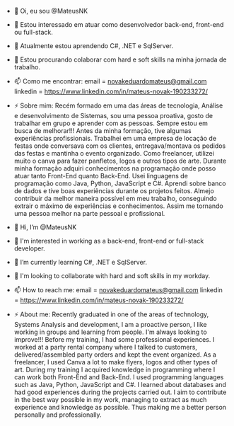 - 👋 Oi, eu sou @MateusNK
- 👀 Estou interessado em atuar como desenvolvedor back-end, front-end ou full-stack. 
- 🌱 Atualmente estou aprendendo C#, .NET e SqlServer.
- 💞️ Estou procurando colaborar com hard e soft skills na minha jornada de trabalho.
- 📫 Como me encontrar: email = novakeduardomateus@gmail.com     linkedin = https://www.linkedin.com/in/mateus-novak-190233272/ 
- ⚡ Sobre mim: Recém formado em uma das áreas de tecnologia, Análise e desenvolvimento de Sistemas, sou uma pessoa proativa, gosto de trabalhar em grupo e aprender com as pessoas. Sempre estou em busca de melhorar!!!
  Antes da minha formação, tive algumas experiências profissionais. Trabalhei em uma empresa de locação de festas onde conversava com os clientes, entregava/montava os pedidos das festas e mantinha o evento organizado. Como freelancer, utilizei muito o canva para fazer panfletos, logos e outros tipos de arte. 
  Durante minha formação adquiri conhecimentos na programação onde posso atuar tanto Front-End quanto Back-End. Usei linguagens de programação como Java, Python, JavaScript e C#. Aprendi sobre banco de dados e tive boas experiências durante os projetos feitos.
  Almejo contribuir da melhor maneira possível em meu trabalho, conseguindo extrair o máximo de experiências e conhecimentos. Assim me tornando uma pessoa melhor na parte pessoal e profissional.

- 👋 Hi, I’m @MateusNK
- 👀 I'm interested in working as a back-end, front-end or full-stack developer.
- 🌱 I’m currently learning C#, .NET e SqlServer. 
- 💞️ I'm looking to collaborate with hard and soft skills in my workday.
- 📫 How to reach me: email = novakeduardomateus@gmail.com     linkedin = https://www.linkedin.com/in/mateus-novak-190233272/
- ⚡ About me: Recently graduated in one of the areas of technology, Systems Analysis and development, I am a proactive person, I like working in groups and learning from people. I'm always looking to improve!!!
  Before my training, I had some professional experiences. I worked at a party rental company where I talked to customers, delivered/assembled party orders and kept the event organized. As a freelancer, I used Canva a lot to make flyers, logos and other types of art. 
  During my training I acquired knowledge in programming where I can work both Front-End and Back-End. I used programming languages ​​such as Java, Python, JavaScript and C#. I learned about databases and had good experiences during the projects carried out.
  I aim to contribute in the best way possible in my work, managing to extract as much experience and knowledge as possible. Thus making me a better person personally and professionally.
